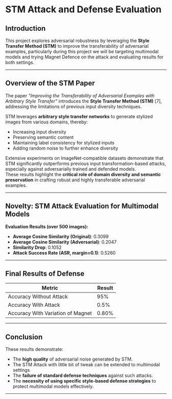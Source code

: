 # STM Attack and Defense Evaluation

## Introduction

This project explores adversarial robustness by leveraging the **Style Transfer Method (STM)** to improve the transferability of adversarial examples, particularly during this project we will be targeting multimodal models and trying Magnet Defence on the attack and evaluating results for both settings.

---

## Overview of the STM Paper

The paper *"Improving the Transferability of Adversarial Examples with Arbitrary Style Transfer"* introduces the **Style Transfer Method (STM)** [7], addressing the limitations of previous input diversity techniques.

STM leverages **arbitrary style transfer networks** to generate stylized images from various domains, thereby:
- Increasing input diversity
- Preserving semantic content
- Maintaining label consistency for stylized inputs
- Adding random noise to further enhance diversity

Extensive experiments on ImageNet-compatible datasets demonstrate that STM significantly outperforms previous input transformation-based attacks, especially against adversarially trained and defended models.  
These results highlight the **critical role of domain diversity and semantic preservation** in crafting robust and highly transferable adversarial examples.

---

## Novelty: STM Attack Evaluation for Multimodal Models

**Evaluation Results (over 500 images):**
- **Average Cosine Similarity (Original)**: 0.3099
- **Average Cosine Similarity (Adversarial)**: 0.2047
- **Similarity Drop**: 0.1052
- **Attack Success Rate (ASR, margin=0.1)**: 0.5260

---

## Final Results of Defense

| Metric                           | Result |
|-----------------------------------|--------|
| Accuracy Without Attack           | 95%    |
| Accuracy With Attack              | 0.5%   |
| Accuracy With Variation of Magnet | 0.80%  |

---

## Conclusion

These results demonstrate:
- The **high quality** of adversarial noise generated by STM.
- The STM Attack with little bit of tweak can be extended to multimodal settings
- The **failure of standard defense techniques** against such attacks.
- The **necessity of using specific style-based defense strategies** to protect multimodal models effectively.
---

